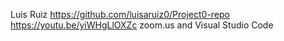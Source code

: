 Luis Ruiz
https://github.com/luisaruiz0/Project0-repo
https://youtu.be/yiWHgLlOXZc
zoom.us and Visual Studio Code
